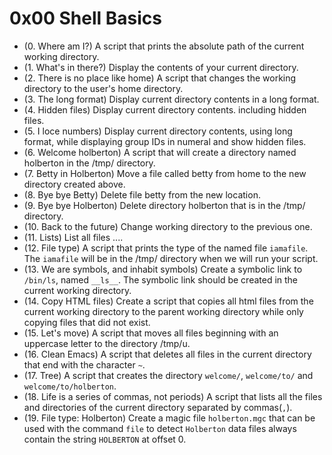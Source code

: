 
# 0x00 Shell Basics

- (0. Where am I?) A script that prints the absolute path of the current working directory.
- (1. What's in there?) Display the contents of your current directory.
- (2. There is no place like home) A script that changes the working directory to the user's home directory.
- (3. The long format) Display current directory contents in a long format.
- (4. Hidden files) Display current directory contents. including hidden files.
- (5. I loce numbers) Display current directory contents, using long format, while displaying group IDs in numeral and show hidden files.
- (6. Welcome holberton) A script that will create a directory named holberton in the /tmp/ directory.
- (7. Betty in Holberton) Move a file called betty from home to the new directory created above.
- (8. Bye bye Betty) Delete file betty from the new location.
- (9. Bye bye Holberton) Delete directory holberton that is in the /tmp/ directory.
- (10. Back to the future) Change working directory to the previous one.
- (11. Lists) List all files ....
- (12. File type) A script that prints the type of the named file `iamafile`. The `iamafile` will be in the /tmp/ directory when we will run your script.
- (13. We are symbols, and inhabit symbols) Create a symbolic link to `/bin/ls`, named `__ls__`. The symbolic link should be created in the current working directory.
- (14. Copy HTML files) Create a script that copies all html files from the current working directory to the parent working directory while only copying files that did not exist.
- (15. Let's move) A script that moves all files beginning with an uppercase letter to the directory /tmp/u.
- (16. Clean Emacs) A script that deletes all files in the current directory that end with the character `~`.
- (17. Tree) A script that creates the directory `welcome/`, `welcome/to/` and `welcome/to/holberton`.
- (18. Life is a series of commas, not periods) A script that lists all the files and directories of the current directory separated by commas(`,`).
- (19. File type: Holberton) Create a magic file `holberton.mgc` that can be used with the command `file` to detect `Holberton` data files always contain the string `HOLBERTON` at offset 0.